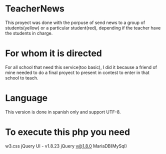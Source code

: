 # TeacherNews
This proyect was done with the porpuse of send news to a group of students(yellow) or a particular student(red), depending if the teacher have the students in charge.
# For whom it is directed
For all school that need this service(too basic), I did it because a friend of mine needed to do a final proyect to present in contest to enter in that school to teach.
# Language
This version is done in spanish only and support UTF-8.
# To execute this php you need
w3.css
jQuery UI - v1.8.23
jQuery v@1.8.0
MariaDB(MySql)
